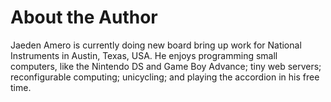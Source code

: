 # About the Author

Jaeden Amero is currently doing new board bring up work for National
Instruments in Austin, Texas, USA. He enjoys programming small computers, like
the Nintendo DS and Game Boy Advance; tiny web servers; reconfigurable
computing; unicycling; and playing the accordion in his free time.
